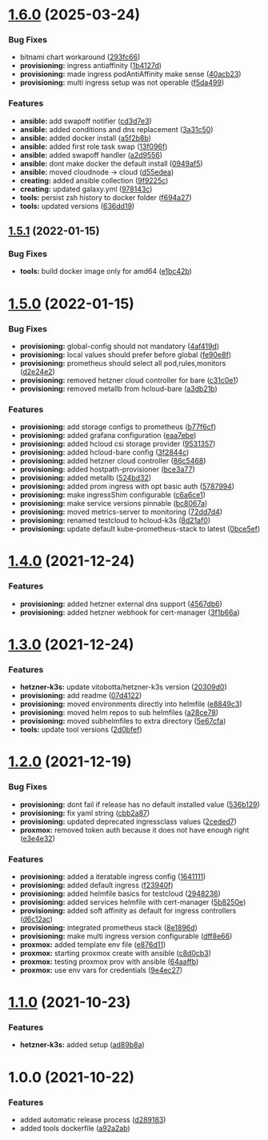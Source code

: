 # [1.6.0](https://github.com/Mario-F/cloud-toolbox/compare/v1.5.1...v1.6.0) (2025-03-24)


### Bug Fixes

* bitnami chart workaround ([293fc66](https://github.com/Mario-F/cloud-toolbox/commit/293fc66625fdcb79c55a3177321b347e6133c498))
* **provisioning:** ingress antiaffinity ([1b4127d](https://github.com/Mario-F/cloud-toolbox/commit/1b4127d66a44dbaefde810939cae6b71298d00e6))
* **provisioning:** made ingress podAntiAffinity make sense ([40acb23](https://github.com/Mario-F/cloud-toolbox/commit/40acb238f64db2d1d8597fc4483520c233f6dda9))
* **provisioning:** multi ingress setup was not operable ([f5da499](https://github.com/Mario-F/cloud-toolbox/commit/f5da499d7cf24e39ac02a75d418d9fc9062b3321))


### Features

* **ansible:** add swapoff notifier ([cd3d7e3](https://github.com/Mario-F/cloud-toolbox/commit/cd3d7e376e611f25775aa60888faeb253bff6cf3))
* **ansible:** added conditions and dns replacement ([3a31c50](https://github.com/Mario-F/cloud-toolbox/commit/3a31c50c3d11ab743e89b38b609b151ba51656a6))
* **ansible:** added docker install ([a5f2b8b](https://github.com/Mario-F/cloud-toolbox/commit/a5f2b8b9fcec0d3143d3649e951069f4a77733ab))
* **ansible:** added first role task swap ([13f096f](https://github.com/Mario-F/cloud-toolbox/commit/13f096f6696ed7052a5ad9a7b444665fcda967e1))
* **ansible:** added swapoff handler ([a2d9556](https://github.com/Mario-F/cloud-toolbox/commit/a2d9556f595b3db1709be4b16d93c741e38fcf2f))
* **ansible:** dont make docker the default install ([0949af5](https://github.com/Mario-F/cloud-toolbox/commit/0949af531e82968c9e05618c7a746e066ebb7d25))
* **ansible:** moved cloudnode -> cloud ([d55edea](https://github.com/Mario-F/cloud-toolbox/commit/d55edeafb584521f53fcd2c9b5ab121e243e620b))
* **creating:** added ansible collection ([9f9225c](https://github.com/Mario-F/cloud-toolbox/commit/9f9225cf21898345c0575100e7fd397a57d9ffc6))
* **creating:** updated galaxy.yml ([978143c](https://github.com/Mario-F/cloud-toolbox/commit/978143c9572a17232a7b07315ed3f0cb0b418d98))
* **tools:** persist zsh history to docker folder ([f694a27](https://github.com/Mario-F/cloud-toolbox/commit/f694a27d20d5d709eb264f3c75d47cb0f12a2467))
* **tools:** updated versions ([636dd19](https://github.com/Mario-F/cloud-toolbox/commit/636dd197b89e83e4136a6e39af069a3e74c9611e))

## [1.5.1](https://github.com/Mario-F/cloud-toolbox/compare/v1.5.0...v1.5.1) (2022-01-15)


### Bug Fixes

* **tools:** build docker image only for amd64 ([e1bc42b](https://github.com/Mario-F/cloud-toolbox/commit/e1bc42b6bf513e1a816c697ecd865e18c8e5b0e8))

# [1.5.0](https://github.com/Mario-F/cloud-toolbox/compare/v1.4.0...v1.5.0) (2022-01-15)


### Bug Fixes

* **provisioning:** global-config should not mandatory ([4af419d](https://github.com/Mario-F/cloud-toolbox/commit/4af419db9836142c20a048882d5aff9ea1af96b5))
* **provisioning:** local values should prefer before global ([fe90e8f](https://github.com/Mario-F/cloud-toolbox/commit/fe90e8f32a7adbef4dace010ecc3bf9b51183c51))
* **provisioning:** prometheus should select all pod,rules,monitors ([d2e24e2](https://github.com/Mario-F/cloud-toolbox/commit/d2e24e2297e20e47255bb5091dacddd0d3c136e0))
* **provisioning:** removed hetzner cloud controller for bare ([c31c0e1](https://github.com/Mario-F/cloud-toolbox/commit/c31c0e18e0e79af0e8fe14b79906a0afa4b42f02))
* **provisioning:** removed metallb from hcloud-bare ([a3db21b](https://github.com/Mario-F/cloud-toolbox/commit/a3db21bbbe7d5f55a83923b569a05b0ac201635c))


### Features

* **provisioning:** add storage configs to prometheus ([b77f6cf](https://github.com/Mario-F/cloud-toolbox/commit/b77f6cfc0ac9ff04c507109c0530434a56b2bf50))
* **provisioning:** added grafana configuration ([eaa7ebe](https://github.com/Mario-F/cloud-toolbox/commit/eaa7ebe007550930fe9a82834625e90158aebcaa))
* **provisioning:** added hcloud csi storage provider ([9531357](https://github.com/Mario-F/cloud-toolbox/commit/9531357f2d0f5c54fadbea37691d105ab12703e7))
* **provisioning:** added hcloud-bare config ([3f2844c](https://github.com/Mario-F/cloud-toolbox/commit/3f2844c553f7e829837708fdf96199a10198de19))
* **provisioning:** added hetzner cloud controller ([86c5468](https://github.com/Mario-F/cloud-toolbox/commit/86c5468f1a7ebcc216a0bc45cb43b86ae0697863))
* **provisioning:** added hostpath-provisioner ([bce3a77](https://github.com/Mario-F/cloud-toolbox/commit/bce3a77a984784bc2a7b61315a44803e83e061f6))
* **provisioning:** added metallb ([524bd32](https://github.com/Mario-F/cloud-toolbox/commit/524bd325189ffdefb1e8b1db7b8cc0ba55c82324))
* **provisioning:** added prom ingress with opt basic auth ([5787994](https://github.com/Mario-F/cloud-toolbox/commit/57879949f4275952b9a93b767d1196dea9dd7932))
* **provisioning:** make ingressShim configurable ([c6a6ce1](https://github.com/Mario-F/cloud-toolbox/commit/c6a6ce177bf1a13a6d4e912c5d5e21fbbb19b6ff))
* **provisioning:** make service versions pinnable ([bc8067a](https://github.com/Mario-F/cloud-toolbox/commit/bc8067a619a798e8b009eb6be23fe52a637187d4))
* **provisioning:** moved metrics-server to monitoring ([72dd7d4](https://github.com/Mario-F/cloud-toolbox/commit/72dd7d4eedf7be0e77247b5e5d503606a74c2554))
* **provisioning:** renamed testcloud to hcloud-k3s ([8d21af0](https://github.com/Mario-F/cloud-toolbox/commit/8d21af0bf178b4eafd4974a4a74577fffaaa1bb8))
* **provisioning:** update default kube-prometheus-stack to latest ([0bce5ef](https://github.com/Mario-F/cloud-toolbox/commit/0bce5ef096d05e0ddb0a9fbff66054ea834a1699))

# [1.4.0](https://github.com/Mario-F/cloud-toolbox/compare/v1.3.0...v1.4.0) (2021-12-24)


### Features

* **provisioning:** added hetzner external dns support ([4567db6](https://github.com/Mario-F/cloud-toolbox/commit/4567db65d7c156f2ab6f3b631410be06edde2a5b))
* **provisioning:** added hetzner webhook for cert-manager ([3f1b66a](https://github.com/Mario-F/cloud-toolbox/commit/3f1b66aa8fb69c6745d5228bd57918ea2721d2ee))

# [1.3.0](https://github.com/Mario-F/cloud-toolbox/compare/v1.2.0...v1.3.0) (2021-12-24)


### Features

* **hetzner-k3s:** update vitobotta/hetzner-k3s version ([20309d0](https://github.com/Mario-F/cloud-toolbox/commit/20309d08402425a51a62a5ff22099959e5bfcd9e))
* **provisioning:** add readme ([07d4122](https://github.com/Mario-F/cloud-toolbox/commit/07d4122ce0416a81b4a4a6d74d7dcfabfde50e15))
* **provisioning:** moved environments directly into helmfile ([e8849c3](https://github.com/Mario-F/cloud-toolbox/commit/e8849c382679813e7e3a89a020883c29be42bb19))
* **provisioning:** moved helm repos to sub helmfiles ([a28ce78](https://github.com/Mario-F/cloud-toolbox/commit/a28ce7889dc948af0fb273d420d5ac4d4f44fd7f))
* **provisioning:** moved subhelmfiles to extra directory ([5e67cfa](https://github.com/Mario-F/cloud-toolbox/commit/5e67cfa15d1d7c56af59ccfe7e8e0360330e5e4e))
* **tools:** update tool versions ([2d0bfef](https://github.com/Mario-F/cloud-toolbox/commit/2d0bfefd30441af32c16ccca3ec582ed4dfbfccf))

# [1.2.0](https://github.com/Mario-F/cloud-toolbox/compare/v1.1.0...v1.2.0) (2021-12-19)


### Bug Fixes

* **provisioning:** dont fail if release has no default installed value ([536b129](https://github.com/Mario-F/cloud-toolbox/commit/536b1293758619dcb01adfc1c13a6eb318f159d1))
* **provisioning:** fix yaml string ([cbb2a87](https://github.com/Mario-F/cloud-toolbox/commit/cbb2a873a67a492aa484dc0a815fdfb3fb1a556f))
* **provisioning:** updated deprecated ingressclass values ([2ceded7](https://github.com/Mario-F/cloud-toolbox/commit/2ceded776b6a843cb3925693dc9948f73b3361d3))
* **proxmox:** removed token auth because it does not have enough right ([e3e4e32](https://github.com/Mario-F/cloud-toolbox/commit/e3e4e32ec2275390b8a1e2ac16ca906ee52f2015))


### Features

* **provisioning:** added a iteratable ingress config ([1641111](https://github.com/Mario-F/cloud-toolbox/commit/1641111268a854e3d0eab4827f9c829ac94768e8))
* **provisioning:** added default ingress ([f23940f](https://github.com/Mario-F/cloud-toolbox/commit/f23940f9ab7b806ae417d5a09e475d5cbb7a1a05))
* **provisioning:** added helmfile basics for testcloud ([2948236](https://github.com/Mario-F/cloud-toolbox/commit/2948236c8927bf3719b08bff70e78f1b300df8e7))
* **provisioning:** added services helmfile with cert-manager ([5b8250e](https://github.com/Mario-F/cloud-toolbox/commit/5b8250e87b849c5acabff1032eda0abff98ef16f))
* **provisioning:** added soft affinity as default for ingress controllers ([d6c12ac](https://github.com/Mario-F/cloud-toolbox/commit/d6c12ac54a04179f048545ba04b2c4018d6de090))
* **provisioning:** integrated prometheus stack ([8e1896d](https://github.com/Mario-F/cloud-toolbox/commit/8e1896d064980c1ada406fbc69d16b8106d000e4))
* **provisioning:** make multi ingress version configurable ([dff8e66](https://github.com/Mario-F/cloud-toolbox/commit/dff8e668038ce3e7b294e8ec7b79ec6518503c59))
* **proxmox:** added template env file ([e876d11](https://github.com/Mario-F/cloud-toolbox/commit/e876d116477f0f477287444e689cd5f3ac58eb73))
* **proxmox:** starting proxmox create with ansible ([c8d0cb3](https://github.com/Mario-F/cloud-toolbox/commit/c8d0cb395940dac858d719657cdc3abbee139703))
* **proxmox:** testing proxmox prov with ansible ([64aaffb](https://github.com/Mario-F/cloud-toolbox/commit/64aaffb23c69ff4e6b176d44849b2f1256241d12))
* **proxmox:** use env vars for credentials ([9e4ec27](https://github.com/Mario-F/cloud-toolbox/commit/9e4ec27a15d4627aac5357667ad8c1ed419b04b9))

# [1.1.0](https://github.com/Mario-F/cloud-toolbox/compare/v1.0.0...v1.1.0) (2021-10-23)


### Features

* **hetzner-k3s:** added setup ([ad89b8a](https://github.com/Mario-F/cloud-toolbox/commit/ad89b8affc857592df5db588dedf00ebf52e8c70))

# 1.0.0 (2021-10-22)


### Features

* added automatic release process ([d289183](https://github.com/Mario-F/cloud-toolbox/commit/d289183c29b3efcd096b8e71c114a88db32e5657))
* added tools dockerfile ([a92a2ab](https://github.com/Mario-F/cloud-toolbox/commit/a92a2ab61975400105d8b969543c8a7609031308))
